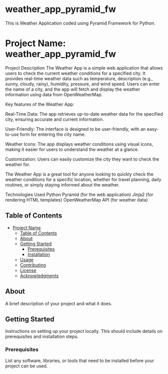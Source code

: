 # weather_app_pyramid_fw
This is Weather Application coded using Pyramid Framework for Python.

# Project Name: weather_app_pyramid_fw

Project Description
The Weather App is a simple web application that allows users to check the current weather conditions for a specified city. It provides real-time weather data such as temperature, description (e.g., sunny, cloudy, rainy), humidity, pressure, and wind speed. Users can enter the name of a city, and the app will fetch and display the weather information using data from OpenWeatherMap.

Key features of the Weather App:

Real-Time Data: The app retrieves up-to-date weather data for the specified city, ensuring accurate and current information.

User-Friendly: The interface is designed to be user-friendly, with an easy-to-use form for entering the city name.

Weather Icons: The app displays weather conditions using visual icons, making it easier for users to understand the weather at a glance.

Customization: Users can easily customize the city they want to check the weather for.

The Weather App is a great tool for anyone looking to quickly check the weather conditions for a specific location, whether for travel planning, daily routines, or simply staying informed about the weather.

Technologies Used
Python
Pyramid (for the web application)
Jinja2 (for rendering HTML templates)
OpenWeatherMap API (for weather data)

## Table of Contents

- [Project Name](#project-name)
  - [Table of Contents](#table-of-contents)
  - [About](#about)
  - [Getting Started](#getting-started)
    - [Prerequisites](#prerequisites)
    - [Installation](#installation)
  - [Usage](#usage)
  - [Contributing](#contributing)
  - [License](#license)
  - [Acknowledgments](#acknowledgments)

## About

A brief description of your project and what it does.

## Getting Started

Instructions on setting up your project locally. This should include details on prerequisites and installation steps.

### Prerequisites

List any software, libraries, or tools that need to be installed before your project can be used.

